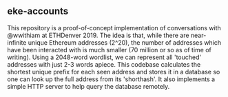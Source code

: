 ## eke-accounts

This repository is a proof-of-concept implementation of conversations
with @wwithiam at ETHDenver 2019. The idea is that, while there are
near-infinite unique Ethereum addresses (2^20), the number of addresses
which have been interacted with is much smaller (70 million or so as of
time of writing). Using a 2048-word wordlist, we can represent all
'touched' addresses with just 2-3 words apiece. This codebase calculates
the shortest unique prefix for each seen address and stores it in a
database so one can look up the full address from its 'shorthash'. It
also implements a simple HTTP server to help query the database
remotely.
